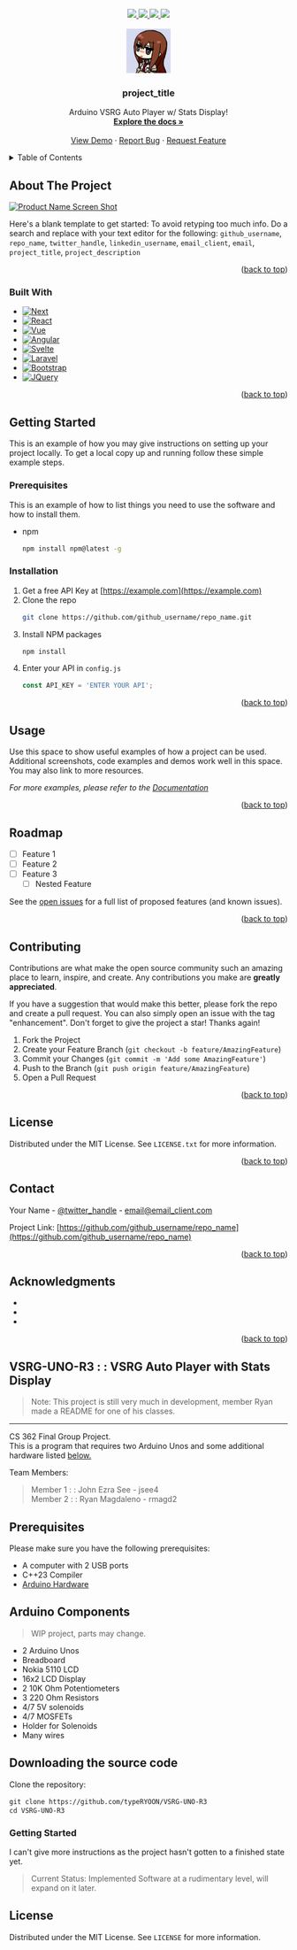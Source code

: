 <!-- Improved compatibility of back to top link: See: https://github.com/othneildrew/Best-README-Template/pull/73 -->
<a name="readme-top"></a>



<!-- PROJECT SHIELDS -->
<div align="center">
  <a href="https://github.com/typeRYOON/VSRG-UNO-R3/graphs/contributors">
    <img src="https://img.shields.io/github/contributors/typeRYOON/VSRG-UNO-R3.svg?style=for-the-badge">
  </a>
  <a href="https://github.com/typeRYOON/VSRG-UNO-R3/stargazers">
    <img src="https://img.shields.io/github/stars/typeRYOON/VSRG-UNO-R3.svg?style=for-the-badge">
  </a>
  <a href="https://github.com/typeRYOON/VSRG-UNO-R3/issues">
    <img src="https://img.shields.io/github/issues/typeRYOON/VSRG-UNO-R3.svg?style=for-the-badge">
  </a>
  <a href="https://github.com/typeRYOON/VSRG-UNO-R3/blob/master/LICENSE">
    <img src="https://img.shields.io/github/license/typeRYOON/VSRG-UNO-R3.svg?style=for-the-badge">
  </a>
</div>


<!-- PROJECT LOGO -->
<br />
<div align="center">
  <a href="https://github.com/typeRYOON/VSRG-UNO-R3">
    <img src="resources/logo.jpg" alt="Logo" width="80" height="80">
  </a>

<h3 align="center">project_title</h3>

  <p align="center">
    Arduino VSRG Auto Player w/ Stats Display!
    <br />
    <a href="https://github.com/typeRYOON/VSRG-UNO-R3"><strong>Explore the docs »</strong></a>
    <br />
    <br />
    <a href="https://github.com/typeRYOON/VSRG-UNO-R3">View Demo</a>
    ·
    <a href="https://github.com/typeRYOON/VSRG-UNO-R3/issues">Report Bug</a>
    ·
    <a href="https://github.com/typeRYOON/VSRG-UNO-R3/issues">Request Feature</a>
  </p>
</div>



<!-- TABLE OF CONTENTS -->
<details>
  <summary>Table of Contents</summary>
  <ol>
    <li>
      <a href="#about-the-project">About The Project</a>
      <ul>
        <li><a href="#built-with">Built With</a></li>
      </ul>
    </li>
    <li>
      <a href="#getting-started">Getting Started</a>
      <ul>
        <li><a href="#prerequisites">Prerequisites</a></li>
        <li><a href="#installation">Installation</a></li>
      </ul>
    </li>
    <li><a href="#usage">Usage</a></li>
    <li><a href="#roadmap">Roadmap</a></li>
    <li><a href="#contributing">Contributing</a></li>
    <li><a href="#license">License</a></li>
    <li><a href="#contact">Contact</a></li>
    <li><a href="#acknowledgments">Acknowledgments</a></li>
  </ol>
</details>



<!-- ABOUT THE PROJECT -->
## About The Project

[![Product Name Screen Shot][product-screenshot]](https://example.com)

Here's a blank template to get started: To avoid retyping too much info. Do a search and replace with your text editor for the following: `github_username`, `repo_name`, `twitter_handle`, `linkedin_username`, `email_client`, `email`, `project_title`, `project_description`

<p align="right">(<a href="#readme-top">back to top</a>)</p>



### Built With

* [![Next][Next.js]][Next-url]
* [![React][React.js]][React-url]
* [![Vue][Vue.js]][Vue-url]
* [![Angular][Angular.io]][Angular-url]
* [![Svelte][Svelte.dev]][Svelte-url]
* [![Laravel][Laravel.com]][Laravel-url]
* [![Bootstrap][Bootstrap.com]][Bootstrap-url]
* [![JQuery][JQuery.com]][JQuery-url]

<p align="right">(<a href="#readme-top">back to top</a>)</p>



<!-- GETTING STARTED -->
## Getting Started

This is an example of how you may give instructions on setting up your project locally.
To get a local copy up and running follow these simple example steps.

### Prerequisites

This is an example of how to list things you need to use the software and how to install them.
* npm
  ```sh
  npm install npm@latest -g
  ```

### Installation

1. Get a free API Key at [https://example.com](https://example.com)
2. Clone the repo
   ```sh
   git clone https://github.com/github_username/repo_name.git
   ```
3. Install NPM packages
   ```sh
   npm install
   ```
4. Enter your API in `config.js`
   ```js
   const API_KEY = 'ENTER YOUR API';
   ```

<p align="right">(<a href="#readme-top">back to top</a>)</p>



<!-- USAGE EXAMPLES -->
## Usage

Use this space to show useful examples of how a project can be used. Additional screenshots, code examples and demos work well in this space. You may also link to more resources.

_For more examples, please refer to the [Documentation](https://example.com)_

<p align="right">(<a href="#readme-top">back to top</a>)</p>



<!-- ROADMAP -->
## Roadmap

- [ ] Feature 1
- [ ] Feature 2
- [ ] Feature 3
    - [ ] Nested Feature

See the [open issues](https://github.com/github_username/repo_name/issues) for a full list of proposed features (and known issues).

<p align="right">(<a href="#readme-top">back to top</a>)</p>



<!-- CONTRIBUTING -->
## Contributing

Contributions are what make the open source community such an amazing place to learn, inspire, and create. Any contributions you make are **greatly appreciated**.

If you have a suggestion that would make this better, please fork the repo and create a pull request. You can also simply open an issue with the tag "enhancement".
Don't forget to give the project a star! Thanks again!

1. Fork the Project
2. Create your Feature Branch (`git checkout -b feature/AmazingFeature`)
3. Commit your Changes (`git commit -m 'Add some AmazingFeature'`)
4. Push to the Branch (`git push origin feature/AmazingFeature`)
5. Open a Pull Request

<p align="right">(<a href="#readme-top">back to top</a>)</p>



<!-- LICENSE -->
## License

Distributed under the MIT License. See `LICENSE.txt` for more information.

<p align="right">(<a href="#readme-top">back to top</a>)</p>



<!-- CONTACT -->
## Contact

Your Name - [@twitter_handle](https://twitter.com/twitter_handle) - email@email_client.com

Project Link: [https://github.com/github_username/repo_name](https://github.com/github_username/repo_name)

<p align="right">(<a href="#readme-top">back to top</a>)</p>



<!-- ACKNOWLEDGMENTS -->
## Acknowledgments

* []()
* []()
* []()

<p align="right">(<a href="#readme-top">back to top</a>)</p>



<!-- MARKDOWN LINKS & IMAGES -->
<!-- https://www.markdownguide.org/basic-syntax/#reference-style-links -->
[product-screenshot]: images/screenshot.png
[Next.js]: https://img.shields.io/badge/next.js-000000?style=for-the-badge&logo=nextdotjs&logoColor=white
[Next-url]: https://nextjs.org/
[React.js]: https://img.shields.io/badge/React-20232A?style=for-the-badge&logo=react&logoColor=61DAFB
[React-url]: https://reactjs.org/
[Vue.js]: https://img.shields.io/badge/Vue.js-35495E?style=for-the-badge&logo=vuedotjs&logoColor=4FC08D
[Vue-url]: https://vuejs.org/
[Angular.io]: https://img.shields.io/badge/Angular-DD0031?style=for-the-badge&logo=angular&logoColor=white
[Angular-url]: https://angular.io/
[Svelte.dev]: https://img.shields.io/badge/Svelte-4A4A55?style=for-the-badge&logo=svelte&logoColor=FF3E00
[Svelte-url]: https://svelte.dev/
[Laravel.com]: https://img.shields.io/badge/Laravel-FF2D20?style=for-the-badge&logo=laravel&logoColor=white
[Laravel-url]: https://laravel.com
[Bootstrap.com]: https://img.shields.io/badge/Bootstrap-563D7C?style=for-the-badge&logo=bootstrap&logoColor=white
[Bootstrap-url]: https://getbootstrap.com
[JQuery.com]: https://img.shields.io/badge/jQuery-0769AD?style=for-the-badge&logo=jquery&logoColor=white
[JQuery-url]: https://jquery.com 



## VSRG-UNO-R3 : : VSRG Auto Player with Stats Display  
> Note: This project is still very much in development, member Ryan made a README for one of his classes.
---
CS 362 Final Group Project.  
This is a program that requires two Arduino Unos and some additional hardware listed [below.](#arduino-components)

Team Members:  
> Member 1 : : John Ezra See - jsee4  
> Member 2 : : Ryan Magdaleno - rmagd2

## Prerequisites  
Please make sure you have the following prerequisites:
* A computer with 2 USB ports  
* C++23 Compiler  
* [Arduino Hardware](#arduino-components)

## Arduino Components  
> WIP project, parts may change.
* 2 Arduino Unos
* Breadboard  
* Nokia 5110 LCD  
* 16x2 LCD Display  
* 2 10K Ohm Potentiometers  
* 3 220 Ohm Resistors  
* 4/7 5V solenoids
* 4/7 MOSFETs
* Holder for Solenoids
* Many wires

## Downloading the source code
Clone the repository:
```
git clone https://github.com/typeRYOON/VSRG-UNO-R3
cd VSRG-UNO-R3
```

### Getting Started
I can't give more instructions as the project hasn't gotten to a finished state yet.  
> Current Status: Implemented Software at a rudimentary level, will expand on it later.

## License
Distributed under the MIT License. See `LICENSE` for more information.


